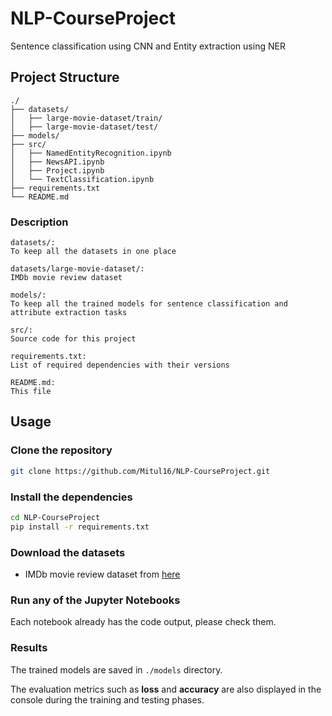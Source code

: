 # NLP-CourseProject
Sentence classification using CNN and Entity extraction using NER

## Project Structure
```
./
├── datasets/
│   ├── large-movie-dataset/train/
│   ├── large-movie-dataset/test/
├── models/
├── src/
│   ├── NamedEntityRecognition.ipynb
│   ├── NewsAPI.ipynb
│   ├── Project.ipynb
│   └── TextClassification.ipynb
├── requirements.txt
└── README.md
```

### Description
```
datasets/:
To keep all the datasets in one place

datasets/large-movie-dataset/:
IMDb movie review dataset

models/:
To keep all the trained models for sentence classification and attribute extraction tasks

src/:
Source code for this project

requirements.txt:
List of required dependencies with their versions

README.md:
This file
```

## Usage
### Clone the repository
```bash
git clone https://github.com/Mitul16/NLP-CourseProject.git
```

### Install the dependencies
```bash
cd NLP-CourseProject
pip install -r requirements.txt
```

### Download the datasets
- IMDb movie review dataset from [here](https://ai.stanford.edu/~amaas/data/sentiment/)

### Run any of the Jupyter Notebooks
Each notebook already has the code output, please check them.

### Results
The trained models are saved in `./models` directory.

The evaluation metrics such as **loss** and **accuracy** are also displayed in the console during the training and testing phases.